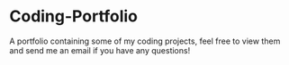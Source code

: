# Coding-Portfolio
A portfolio containing some of my coding projects, feel free to view them and send me an email if you have any questions!
